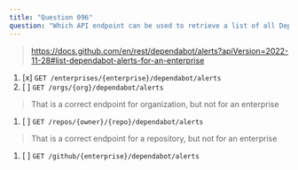 ```yaml
---
title: "Question 096"
question: "Which API endpoint can be used to retrieve a list of all Dependabot alerts for an enterprise?"
---
```


> https://docs.github.com/en/rest/dependabot/alerts?apiVersion=2022-11-28#list-dependabot-alerts-for-an-enterprise
1. [x] `GET /enterprises/{enterprise}/dependabot/alerts`
1. [ ] `GET /orgs/{org}/dependabot/alerts`
> That is a correct endpoint for organization, but not for an enterprise
1. [ ] `GET /repos/{owner}/{repo}/dependabot/alerts`
> That is a correct endpoint for a repository, but not for an enterprise
1. [ ] `GET /github/{enterprise}/dependabot/alerts`
